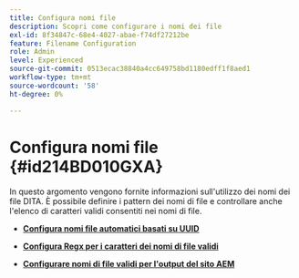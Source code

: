 ```yaml
---
title: Configura nomi file
description: Scopri come configurare i nomi dei file
exl-id: 8f34847c-68e4-4027-abae-f74df27212be
feature: Filename Configuration
role: Admin
level: Experienced
source-git-commit: 0513ecac38840a4cc649758bd1180edff1f8aed1
workflow-type: tm+mt
source-wordcount: '58'
ht-degree: 0%

---
```


# Configura nomi file {#id214BD010GXA}

In questo argomento vengono fornite informazioni sull&#39;utilizzo dei nomi dei file DITA. È possibile definire i pattern dei nomi di file e controllare anche l&#39;elenco di caratteri validi consentiti nei nomi di file.

- **[Configura nomi file automatici basati su UUID](conf-auto-uuid-filenames.md)**

- **[Configura Regx per i caratteri dei nomi di file validi](conf-file-names-valid-regx.md)**

- **[Configurare nomi di file validi per l&#39;output del sito AEM](conf-file-names-valid-regx-aem-site-output.md)**
